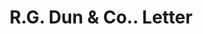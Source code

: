 ---
doi: 10.7916/D8475P19
date_other: '1900'
date_other_textual: 1900-1909
form: correspondence
genre:
- Letters (correspondence)
name:
- R.G. Dun & Co.
object_in_context_url: https://biggert.cul.columbia.edu/items/view/ave_biggert_01511
subject_hierarchical_geographic:
- Scranton, Pennsylvania, United States
subject_name:
- R.G. Dun & Co.
title: R.G. Dun & Co.. Letter
sort_title: R.G. Dun & Co.. Letter
call_number: ave_biggert_01511
coordinates:
- 41.410555555555554,-75.6675
pid: ave_biggert_01511
identifiers: ave_biggert_01511
thumbnail: https://derivativo-2.library.columbia.edu/iiif/2/ldpd:344009/full/!256,256/0/native.jpg
permalink: "/biggert/ave_biggert_01511/"
layout: iiif-image-page
---